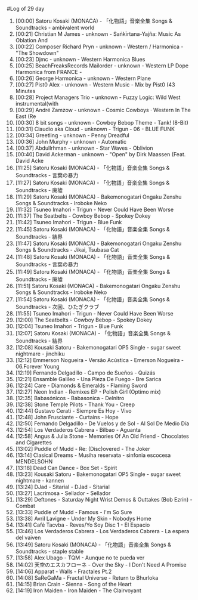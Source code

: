 #Log of 29 day

1. [00:00] Satoru Kosaki (MONACA) - 「化物語」音楽全集 Songs & Soundtracks - ambivalent world
1. [00:21] Christian M James - unknown - Saṅkīrtana-Yajña: Music As Oblation And
1. [00:22] Composer Richard Pryn - unknown - Western / Harmonica - "The Showdown"
1. [00:23] Djmc - unknown - Western Harmonica Blues
1. [00:25] BeachFreaksRecords Mailorder - unknown - Western LP Dope Harmonica from FRANCE -
1. [00:26] George Harmonica - unknown - Western Plane
1. [00:27] Pist0 Alex - unknown - Western Music - Mix by Pist0 (43 Minutes
1. [00:28] Project Managers Trio - unknown - Fuzzy Logic: Wild West instrumental(with
1. [00:29] André Zamzow - unknown - Cosmic Cowboys · Western In The East (Re
1. [00:30] 8 bit songs - unknown - Cowboy Bebop Theme - Tank! (8-Bit)
1. [00:31] Claudio aka Cloud - unknown - Trigun - 06 - BLUE FUNK
1. [00:34] Greetling - unknown - Penny Dreadful
1. [00:36] John Murphy - unknown - Automatic
1. [00:37] Abdullrhman - unknown - Star Waves - Oblivion
1. [00:40] David Ackerman - unknown - "Open" by Dirk Maassen (Feat. David Acke
1. [11:25] Satoru Kosaki (MONACA) - 「化物語」音楽全集 Songs & Soundtracks - 言葉の暴力
1. [11:27] Satoru Kosaki (MONACA) - 「化物語」音楽全集 Songs & Soundtracks - 廃墟
1. [11:29] Satoru Kosaki (MONACA) - Bakemonogatari Ongaku Zenshu Songs & Soundtracks - Iroboke Neko
1. [11:32] Tsuneo Imahori - Trigun - Never Could Have Been Worse
1. [11:37] The Seatbelts - Cowboy Bebop - Spokey Dokey
1. [11:42] Tsuneo Imahori - Trigun - Blue Funk
1. [11:45] Satoru Kosaki (MONACA) - 「化物語」音楽全集 Songs & Soundtracks - 結界
1. [11:47] Satoru Kosaki (MONACA) - Bakemonogatari Ongaku Zenshu Songs & Soundtracks - Jikai, Tsubasa Cat
1. [11:48] Satoru Kosaki (MONACA) - 「化物語」音楽全集 Songs & Soundtracks - 言葉の暴力
1. [11:49] Satoru Kosaki (MONACA) - 「化物語」音楽全集 Songs & Soundtracks - 廃墟
1. [11:51] Satoru Kosaki (MONACA) - Bakemonogatari Ongaku Zenshu Songs & Soundtracks - Iroboke Neko
1. [11:54] Satoru Kosaki (MONACA) - 「化物語」音楽全集 Songs & Soundtracks - 次回、ひたぎクラブ
1. [11:55] Tsuneo Imahori - Trigun - Never Could Have Been Worse
1. [12:00] The Seatbelts - Cowboy Bebop - Spokey Dokey
1. [12:04] Tsuneo Imahori - Trigun - Blue Funk
1. [12:07] Satoru Kosaki (MONACA) - 「化物語」音楽全集 Songs & Soundtracks - 結界
1. [12:08] Kousaki Satoru - Bakemonogatari OP5 Single - sugar sweet nightmare - jinchiku
1. [12:12] Emmerson Nogueira - Versão Acústica - Emerson Nogueira - 06.Forever Young
1. [12:19] Fernando Delgadillo - Campo de Sueños - Quizás
1. [12:21] Ensamble Galileo - Una Pieza De Fuego - Bre Sarica
1. [12:24] Care - Diamonds & Emeralds - Flaming Sword
1. [12:27] Neon Indian - Remixes EP - Polish Girl (Optimo mix)
1. [12:35] Babasónicos - Babasonica - Delnitro
1. [12:38] Stone Temple Pilots - Thank You - Creep
1. [12:44] Gustavo Cerati - Siempre Es Hoy - Vivo
1. [12:48] John Frusciante - Curtains - Hope
1. [12:50] Fernando Delgadillo - De Vuelos y de Sol - Al Sol De Medio Día
1. [12:54] Los Verdaderos Cabrera - Bilbao - Aguanta
1. [12:58] Angus & Julia Stone - Memories Of An Old Friend - Chocolates and Cigarettes
1. [13:02] Puddle of Mudd - Re: (Disc)overed - The Joker
1. [13:14] Clasical Dreams - Musiha reservata - sinfonia escocesa MENDELSOHN
1. [13:18] Dead Can Dance - Box Set - Spirit
1. [13:23] Kousaki Satoru - Bakemonogatari OP5 Single - sugar sweet nightmare - kannen
1. [13:24] DJad - Sitarial - DJad - Sitarial
1. [13:27] Lacrimosa - Sellador - Sellador
1. [13:29] Deftones - Saturday Night Wrist Demos & Outtakes (Bob Ezrin) - Combat
1. [13:33] Puddle of Mudd - Famous - I'm So Sure
1. [13:38] Avril Lavigne - Under My Skin - Nobodys Home
1. [13:41] Café Tacvba - Reves/Yo Soy Disc 1 - El Espacio
1. [13:46] Los Verdaderos Cabrera - Los Verdaderos Cabrera - La espera del vaiven
1. [13:49] Satoru Kosaki (MONACA) - 「化物語」音楽全集 Songs & Soundtracks - staple stable
1. [13:58] Alex Ubago - TQM - Aunque no te pueda ver
1. [14:02] 天空のエスカフローネ - Over the Sky - I Don't Need A Promise
1. [14:06] Apparat - Walls - Fractales Pt.2
1. [14:08] SaReGaMa - Fractal Universe - Return to Bhurloka
1. [14:15] Brian Crain - Sienna - Song of the Heart
1. [14:19] Iron Maiden - Iron Maiden - The Clairvoyant
